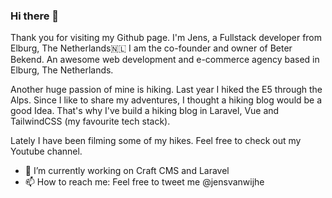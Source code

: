 ### Hi there 👋

Thank you for visiting my Github page.
I'm Jens, a Fullstack developer from  Elburg, The Netherlands🇳🇱  I am the co-founder and owner of Beter Bekend. An awesome web development and e-commerce agency based in Elburg, The Netherlands.

Another huge passion of mine is hiking. Last year I hiked the E5 through the Alps. Since I like to share my adventures, I thought a hiking blog would be a good Idea. That's why I've build a hiking blog in Laravel, Vue and TailwindCSS (my favourite tech stack).

Lately I have been filming some of my hikes. Feel free to check out my Youtube channel.


- 🔭 I’m currently working on Craft CMS and Laravel
- 📫 How to reach me: Feel free to tweet me @jensvanwijhe
